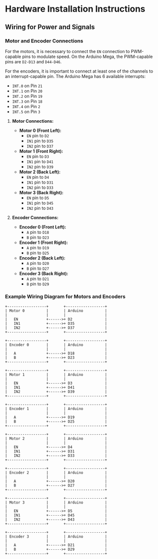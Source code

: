# Hardware Installation Instructions

## Wiring for Power and Signals

### Motor and Encoder Connections
For the motors, it is necessary to connect the `EN` connection to PWM-capable pins to modulate speed. On the Arduino Mega, the PWM-capable pins are `D2-D13` and `D44-D46`.

For the encoders, it is important to connect at least one of the channels to an interrupt-capable pin. The Arduino Mega has 6 available interrupts:
- `INT.0` on Pin `21`
- `INT.1` on Pin `20`
- `INT.2` on Pin `19`
- `INT.3` on Pin `18`
- `INT.4` on Pin `2`
- `INT.5` on Pin `3`

1. **Motor Connections:**  
    - **Motor 0 (Front Left):**
        - `EN` pin to `D2`
        - `IN1` pin to `D35`
        - `IN2` pin to `D37`
    - **Motor 1 (Front Right):**
        - `EN` pin to `D3`
        - `IN1` pin to `D41`
        - `IN2` pin to `D39`
    - **Motor 2 (Back Left):**
        - `EN` pin to `D4`
        - `IN1` pin to `D31`
        - `IN2` pin to `D33`
    - **Motor 3 (Back Right):**
        - `EN` pin to `D5`
        - `IN1` pin to `D45`
        - `IN2` pin to `D43`

2. **Encoder Connections:**
    - **Encoder 0 (Front Left):**
        - `A` pin to `D18`
        - `B` pin to `D23`
    - **Encoder 1 (Front Right):**
        - `A` pin to `D19`
        - `B` pin to `D25`
    - **Encoder 2 (Back Left):**
        - `A` pin to `D20`
        - `B` pin to `D27`
    - **Encoder 3 (Back Right):**
        - `A` pin to `D21`
        - `B` pin to `D29`

### Example Wiring Diagram for Motors and Encoders
```
+------------------+       +------------------+
| Motor 0          |       | Arduino          |
|                  |       |                  |
|   EN             +------>+ D2               |
|   IN1            +------>+ D35              |
|   IN2            +------>+ D37              |
+------------------+       +------------------+

+------------------+       +------------------+
| Encoder 0        |       | Arduino          |
|                  |       |                  |
|   A              +------>+ D18              |
|   B              +------>+ D23              |
+------------------+       +------------------+

+------------------+       +------------------+
| Motor 1          |       | Arduino          |
|                  |       |                  |
|   EN             +------>+ D3               |
|   IN1            +------>+ D41              |
|   IN2            +------>+ D39              |
+------------------+       +------------------+

+------------------+       +------------------+
| Encoder 1        |       | Arduino          |
|                  |       |                  |
|   A              +------>+ D19              |
|   B              +------>+ D25              |
+------------------+       +------------------+

+------------------+       +------------------+
| Motor 2          |       | Arduino          |
|                  |       |                  |
|   EN             +------>+ D4               |
|   IN1            +------>+ D31              |
|   IN2            +------>+ D33              |
+------------------+       +------------------+

+------------------+       +------------------+
| Encoder 2        |       | Arduino          |
|                  |       |                  |
|   A              +------>+ D20              |
|   B              +------>+ D27              |
+------------------+       +------------------+

+------------------+       +------------------+
| Motor 3          |       | Arduino          |
|                  |       |                  |
|   EN             +------>+ D5               |
|   IN1            +------>+ D45              |
|   IN2            +------>+ D43              |
+------------------+       +------------------+

+------------------+       +------------------+
| Encoder 3        |       | Arduino          |
|                  |       |                  |
|   A              +------>+ D21              |
|   B              +------>+ D29              |
+------------------+       +------------------+
```